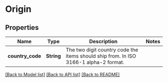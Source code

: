 # Origin

## Properties

Name | Type | Description | Notes
------------ | ------------- | ------------- | -------------
**country_code** | **String** | The two digit country code the items should ship from. In ISO 3166-1 alpha-2 format. | 

[[Back to Model list]](../README.md#documentation-for-models) [[Back to API list]](../README.md#documentation-for-api-endpoints) [[Back to README]](../README.md)



